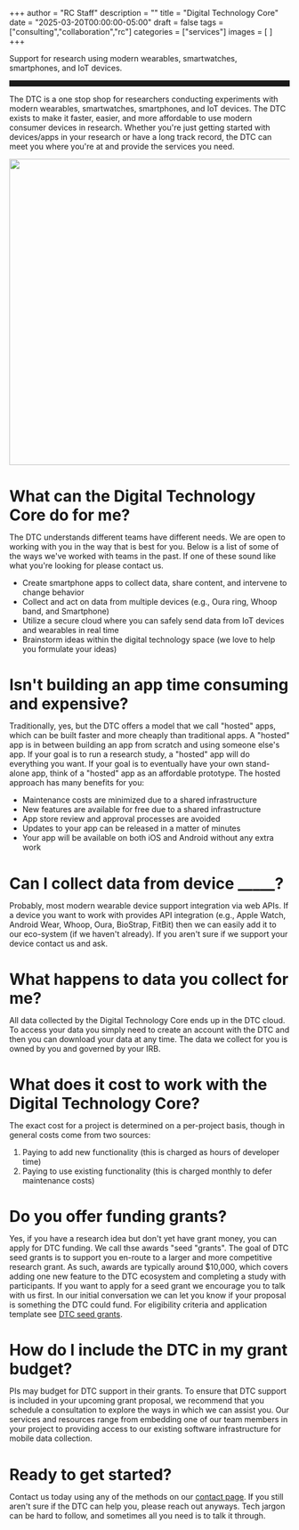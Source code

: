 +++
author = "RC Staff"
description = ""
title = "Digital Technology Core"
date = "2025-03-20T00:00:00-05:00"
draft = false
tags = ["consulting","collaboration","rc"]
categories = ["services"]
images = [ ]
+++

<style>
  h1 { margin-bottom: 10px !important;}
</style>

<p class=lead>Support for research using modern wearables, smartwatches, smartphones, and IoT devices.</p>

<hr size=1 style="padding-bottom:10px;" />

The DTC is a one stop shop for researchers conducting experiments with modern wearables, smartwatches, smartphones, and IoT devices. The DTC exists to make it faster, easier, and more affordable to use modern consumer devices in research. Whether you're just getting started with devices/apps in your research or have a long track record, the DTC can meet you where you're at and provide the services you need.

<center> 
  <div>
      <img src="/images/dtc/devices.png" width=550>
  </div>
</center>

# What can the Digital Technology Core do for me?
The DTC understands different teams have different needs. We are open to working with you in the way that is best for you. Below is a list of some of the ways we've worked with teams in the past. If one of these sound like what you're looking for please contact us.
* Create smartphone apps to collect data, share content, and intervene to change behavior
* Collect and act on data from multiple devices (e.g., Oura ring, Whoop band, and Smartphone)
* Utilize a secure cloud where you can safely send data from IoT devices and wearables in real time
* Brainstorm ideas within the digital technology space (we love to help you formulate your ideas)

# Isn't building an app time consuming and expensive?
Traditionally, yes, but the DTC offers a model that we call "hosted" apps, which can be built faster and more cheaply than traditional apps. A "hosted" app is in between building an app from scratch and using someone else's app. If your goal is to run a research study, a "hosted" app will do everything you want. If your goal is to eventually have your own stand-alone app, think of a "hosted" app as an affordable prototype. The hosted approach has many benefits for you:
* Maintenance costs are minimized due to a shared infrastructure
* New features are available for free due to a shared infrastructure
* App store review and approval processes are avoided
* Updates to your app can be released in a matter of minutes
* Your app will be available on both iOS and Android without any extra work

# Can I collect data from device _____?
Probably, most modern wearable device support integration via web APIs. If a device you want to work with provides API integration (e.g., Apple Watch, Android Wear, Whoop, Oura, BioStrap, FitBit) then we can easily add it to our eco-system (if we haven't already). If you aren't sure if we support your device contact us and ask.

# What happens to data you collect for me?
All data collected by the Digital Technology Core ends up in the DTC cloud. To access your data you simply need to create an account with the DTC and then you can download your data at any time. The data we collect for you is owned by you and governed by your IRB.

# What does it cost to work with the Digital Technology Core?
The exact cost for a project is determined on a per-project basis, though in general costs come from two sources:
1. Paying to add new functionality (this is charged as hours of developer time)
2. Paying to use existing functionality (this is charged monthly to defer maintenance costs)

# Do you offer funding grants?
Yes, if you have a research idea but don't yet have grant money, you can apply for DTC funding. We call thse awards "seed "grants". The goal of DTC seed grants is to support you en-route to a larger and more competitive research grant. As such, awards are typically around $10,000, which covers adding one new feature to the DTC ecosystem and completing a study with participants. If you want to apply for a seed grant we encourage you to talk with us first. In our initial conversation we can let you know if your proposal is something the DTC could fund. For eligibility criteria and application template see [DTC seed grants](/service/dtc/grants).

# How do I include the DTC in my grant budget?
PIs may budget for DTC support in their grants.  To ensure that DTC support is included in your upcoming grant proposal, we recommend that you schedule a consultation to explore the ways in which we can assist you.  Our services and resources range from embedding one of our team members in your project to providing access to our existing software infrastructure for mobile data collection.

# Ready to get started?
Contact us today using any of the methods on our [contact page](/service/dtc/contact). If you still aren't sure if the DTC can help you, please reach out anyways. Tech jargon can be hard to follow, and sometimes all you need is to talk it through.
